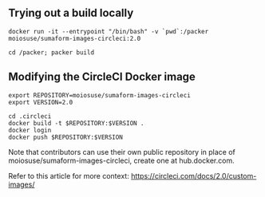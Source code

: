 ## Trying out a build locally

```
docker run -it --entrypoint "/bin/bash" -v `pwd`:/packer moiosuse/sumaform-images-circleci:2.0

cd /packer; packer build
```

## Modifying the CircleCI Docker image

```
export REPOSITORY=moiosuse/sumaform-images-circleci
export VERSION=2.0

cd .circleci
docker build -t $REPOSITORY:$VERSION .
docker login
docker push $REPOSITORY:$VERSION
```

Note that contributors can use their own public repository in place of moiosuse/sumaform-images-circleci, create one at hub.docker.com.

Refer to this article for more context: https://circleci.com/docs/2.0/custom-images/

